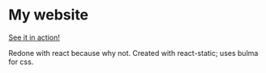 # My website

[See it in action!](https://nicklausw.com)

Redone with react because why not. Created with react-static; uses bulma for css.